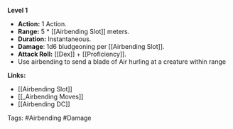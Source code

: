 
**Level 1**
- **Action:** 1 Action.
- **Range:** 5 * [[Airbending Slot]] meters.
- **Duration:** Instantaneous.
- **Damage**: 1d6 bludgeoning per [[Airbending Slot]].
- **Attack Roll:** [[Dex]] + [[Proficiency]].
- Use airbending to send a blade of Air hurling at a creature within range




**Links:**
- [[Airbending Slot]]
- [[_Airbending Moves]]
- [[Airbending DC]]

Tags:
#Airbending #Damage



